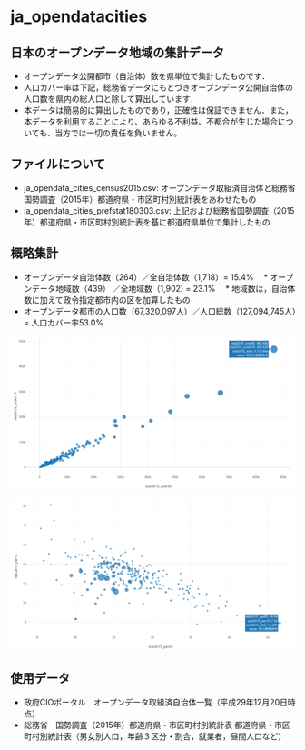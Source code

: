 # ja_opendatacities
## 日本のオープンデータ地域の集計データ
- オープンデータ公開都市（自治体）数を県単位で集計したものです．
- 人口カバー率は下記，総務省データにもとづきオープンデータ公開自治体の人口数を県内の総人口と除して算出しています．
- 本データは簡易的に算出したものであり，正確性は保証できません．また，本データを利用することにより、あらゆる不利益、不都合が生じた場合についても、当方では一切の責任を負いません。

## ファイルについて
- ja_opendata_cities_census2015.csv: オープンデータ取組済自治体と総務省国勢調査（2015年）都道府県・市区町村別統計表をあわせたもの
-  	ja_opendata_cities_prefstat180303.csv: 上記および総務省国勢調査（2015年）都道府県・市区町村別統計表を基に都道府県単位で集計したもの

## 概略集計
- オープンデータ自治体数（264）／全自治体数（1,718）= 15.4%
　* オープンデータ地域数（439） ／全地域数（1,902) = 23.1%
　* 地域数は，自治体数に加えて政令指定都市内の区を加算したもの
- オープンデータ都市の人口数（67,320,097人）／人口総数（127,094,745人）= 人口カバー率53.0%

![OpenDataCities_population](images/ODCities_pop.png "OpenDataCities_population")

![OpenDataCities_pop.rate](images/ODCities_rate.png "OpenDataCities_population_rate")


## 使用データ
- 政府CIOポータル　オープンデータ取組済自治体一覧（平成29年12月20日時点） 
- 総務省　国勢調査（2015年）都道府県・市区町村別統計表  都道府県・市区町村別統計表（男女別人口，年齢３区分・割合，就業者，昼間人口など） 
